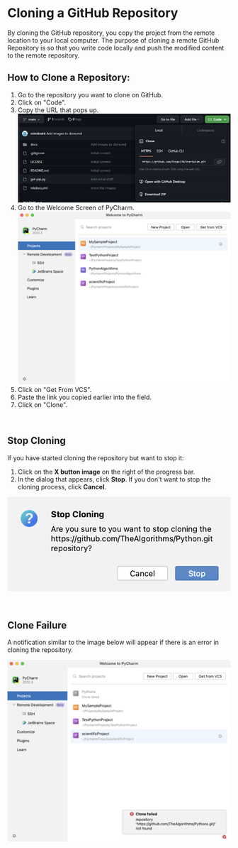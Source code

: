 # Cloning a GitHub Repository

By cloning the GitHub repository, you copy the project from the remote location to your local computer. The purpose of cloning a remote GitHub Repository is so that you write code locally and push the modified content to the remote repository. 


## How to Clone a Repository:
1. Go to the repository you want to clone on GitHub.
2. Click on "Code".
3. Copy the URL that pops up.
![GitHub URL](./images/clone/github.png)
4. Go to the Welcome Screen of PyCharm.
![Welcome Screen](./images/clone/welcome_screen.png)
5. Click on "Get From VCS".
6. Paste the link you copied earlier into the field.
7. Click on "Clone".

<br>

## Stop Cloning
If you have started cloning the repository but want to stop it:

1. Click on the **X button image** on the right of the progress bar.
2. In the dialog that appears, click **Stop**. If you don't want to stop the cloning process, click **Cancel**.

![Stop Cloning](./images/clone/stop_cloning.png)

<br>

## Clone Failure

A notification similar to the image below will appear if there is an error in cloning the repository. 

![Clone Failure](./images/clone/clone_failed.png)


